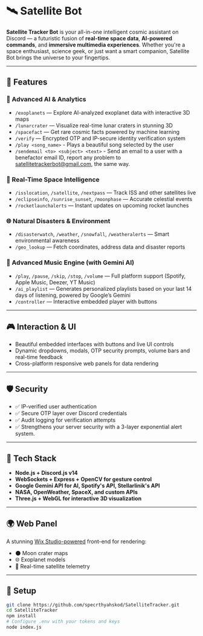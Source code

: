 # 🛰️ Satellite Bot

**Satellite Tracker Bot** is your all-in-one intelligent cosmic assistant on Discord — a futuristic fusion of **real-time space data**, **AI-powered commands**, and **immersive multimedia experiences**. Whether you're a space enthusiast, science geek, or just want a smart companion, Satellite Bot brings the universe to your fingertips.

---

## 🌌 Features

### 🧠 Advanced AI & Analytics
- `/exoplanets` — Explore AI-analyzed exoplanet data with interactive 3D maps
- `/lunarcrater` — Visualize real-time lunar craters in stunning 3D
- `/spacefact` — Get rare cosmic facts powered by machine learning
- `/verify` — Encrypted OTP and IP-secure identity verification system
- `/play <song_name>` - Plays a beautiful song selected by the user
- `/sendemail <to> <subject> <text>` - Send an email to a user with a benefactor email ID, report any problem to satellitetrackerbot@gmail.com, the same way.

### 🚀 Real-Time Space Intelligence
- `/isslocation`, `/satellite`, `/nextpass` — Track ISS and other satellites live
- `/eclipseinfo`, `/sunrise_sunset`, `/moonphase` — Accurate celestial events
- `/rocketlaunchalerts` — Instant updates on upcoming rocket launches

### 🌐 Natural Disasters & Environment
- `/disasterwatch`, `/weather`, `/snowfall`, `/weatheralerts` — Smart environmental awareness
- `/geo_lookup` — Fetch coordinates, address data and disaster reports

### 🎵 Advanced Music Engine (with Gemini AI)
- `/play`, `/pause`, `/skip`, `/stop`, `/volume` — Full platform support (Spotify, Apple Music, Deezer, YT Music)
- `/ai_playlist` — Generates personalized playlists based on your last 14 days of listening, powered by Google’s Gemini
- `/controller` — Interactive embedded player with buttons

---

## 🎮 Interaction & UI

- Beautiful embedded interfaces with buttons and live UI controls
- Dynamic dropdowns, modals, OTP security prompts, volume bars and real-time feedback
- Cross-platform responsive web panels for data rendering

---

## 🛡️ Security

- ✅ IP-verified user authentication
- ✅ Secure OTP layer over Discord credentials
- ✅ Audit logging for verification attempts
- ✅ Strengthens your server security with a 3-layer exponential alert system.

---

## 🔧 Tech Stack

- **Node.js + Discord.js v14**
- **WebSockets + Express + OpenCV for gesture control**
- **Google Gemini API for AI, Spotify's API, Stellarlinik's API**
- **NASA, OpenWeather, SpaceX, and custom APIs**
- **Three.js + WebGL for interactive 3D visualization**

---

## 🌍 Web Panel

A stunning [Wix Studio-powered](https://www.wix.com/studio) front-end for rendering:
- 🌑 Moon crater maps
- 🌐 Exoplanet models
- 📡 Real-time satellite telemetry

---

## 📌 Setup

```bash
git clone https://github.com/specrthyahskod/SatelliteTracker.git
cd SatelliteTracker
npm install
# Configure .env with your tokens and keys
node index.js

